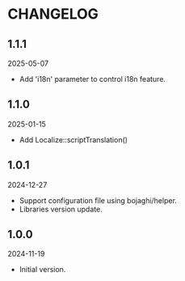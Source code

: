 # CHANGELOG

## 1.1.1

2025-05-07

- Add 'i18n' parameter to control i18n feature.

## 1.1.0

2025-01-15

- Add Localize::scriptTranslation()

## 1.0.1

2024-12-27

- Support configuration file using bojaghi/helper.
- Libraries version update.

## 1.0.0

2024-11-19

- Initial version.
